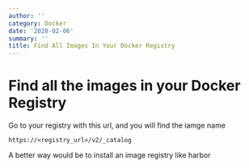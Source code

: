 ```yaml
---
author: ''
category: Docker
date: '2020-02-06'
summary: ''
title: Find All Images In Your Docker Registry
---
```

# Find all the images in your Docker Registry

Go to your registry with this url, and you will find the iamge name

    https://<registry_url>/v2/_catalog

A better way would be to install an image registry like harbor